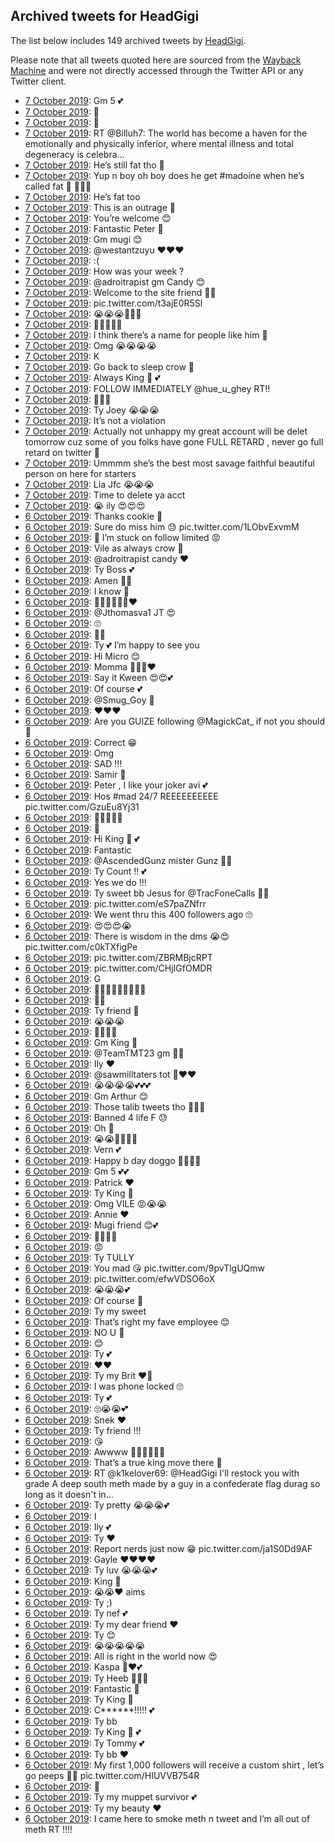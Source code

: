 ## Archived tweets for HeadGigi

The list below includes 149 archived tweets by
[HeadGigi](https://twitter.com/HeadGigi).

Please note that all tweets quoted here are sourced from the
[Wayback Machine](https://web.archive.org) and were not directly accessed through the Twitter API or
any Twitter client.

* [ 7 October 2019](https://web.archive.org/web/20191007154051/https://twitter.com/HeadGigi/status/1181229885043273733): Gm 5 💕 <!--1181229885043273733-->
* [ 7 October 2019](https://web.archive.org/web/20191007152811/https://twitter.com/HeadGigi/status/1181228730435260417): 🤫 <!--1181228730435260417-->
* [ 7 October 2019](https://web.archive.org/web/20191007151031/https://twitter.com/HeadGigi/status/1181221658054381568): 🤔 <!--1181221658054381568-->
* [ 7 October 2019](https://web.archive.org/web/20191007145049/https://twitter.com/HeadGigi/status/1181220339725950976): RT @Billuh7: The world has become a haven for the emotionally and physically inferior, where mental illness and total degeneracy is celebra… <!--1181220339725950976-->
* [ 7 October 2019](https://web.archive.org/web/20191007151506/https://twitter.com/HeadGigi/status/1181220175770599424): He’s still fat tho 🤫 <!--1181220175770599424-->
* [ 7 October 2019](https://web.archive.org/web/20191007152524/https://twitter.com/HeadGigi/status/1181218627162275841): Yup n boy oh boy does he get  #madoine  when he’s called fat 🐖 🤫😭😭 <!--1181218627162275841-->
* [ 7 October 2019](https://web.archive.org/web/20191007145046/https://twitter.com/HeadGigi/status/1181217534332166144): He’s fat too <!--1181217534332166144-->
* [ 7 October 2019](https://web.archive.org/web/20191007150120/https://twitter.com/HeadGigi/status/1181212515075645446): This is an outrage 😤 <!--1181212515075645446-->
* [ 7 October 2019](https://web.archive.org/web/20191007143116/https://twitter.com/HeadGigi/status/1181211237239029762): You’re welcome 😊 <!--1181211700936097792-->
* [ 7 October 2019](https://web.archive.org/web/20191007143116/https://twitter.com/HeadGigi/status/1181211237239029762): Fantastic Peter 🥰 <!--1181211237239029762-->
* [ 7 October 2019](https://web.archive.org/web/20191007143528/https://twitter.com/HeadGigi/status/1181210742554390528): Gm mugi 😊 <!--1181210742554390528-->
* [ 7 October 2019](https://web.archive.org/web/20191007145946/https://twitter.com/HeadGigi/status/1181210434000437248): @westantzuyu  ❤️❤️❤️ <!--1181210434000437248-->
* [ 7 October 2019](https://web.archive.org/web/20191007151630/https://twitter.com/HeadGigi/status/1181205105913155584): :( <!--1181205665190010880-->
* [ 7 October 2019](https://web.archive.org/web/20191007151630/https://twitter.com/HeadGigi/status/1181205105913155584): How was your week ? <!--1181205105913155584-->
* [ 7 October 2019](https://web.archive.org/web/20191007143611/https://twitter.com/HeadGigi/status/1181199462548377600): @adroitrapist  gm Candy 😊 <!--1181199462548377600-->
* [ 7 October 2019](https://web.archive.org/web/20191007133030/https://twitter.com/HeadGigi/status/1181199087481155584): Welcome to the site friend 🤗🤗 <!--1181199087481155584-->
* [ 7 October 2019](https://web.archive.org/web/20191007134054/https://twitter.com/HeadGigi/status/1181197876023578625): pic.twitter.com/t3ajE0R5Sl <!--1181197876023578625-->
* [ 7 October 2019](https://web.archive.org/web/20191007133336/https://twitter.com/HeadGigi/status/1181196794115440641): 😭😭😭🥰🥰💕 <!--1181196794115440641-->
* [ 7 October 2019](https://web.archive.org/web/20191007130607/https://twitter.com/HeadGigi/status/1181192386271014915): 🤫😭😭😭😭 <!--1181193556729286657-->
* [ 7 October 2019](https://web.archive.org/web/20191007130607/https://twitter.com/HeadGigi/status/1181192386271014915): I think there’s a name for people like him 🤫 <!--1181192386271014915-->
* [ 7 October 2019](https://web.archive.org/web/20191007130330/https://twitter.com/HeadGigi/status/1181191671993651201): Omg 😭😭😭😭 <!--1181191671993651201-->
* [ 7 October 2019](https://web.archive.org/web/20191007125720/https://twitter.com/HeadGigi/status/1181188637414834177): K <!--1181188637414834177-->
* [ 7 October 2019](https://web.archive.org/web/20191007124158/https://twitter.com/HeadGigi/status/1181187381552021504): Go back to sleep crow 🤫 <!--1181187381552021504-->
* [ 7 October 2019](https://web.archive.org/web/20191007125319/https://twitter.com/HeadGigi/status/1181186587318611970): Always King 👑 💕 <!--1181186984779214848-->
* [ 7 October 2019](https://web.archive.org/web/20191007125319/https://twitter.com/HeadGigi/status/1181186587318611970): FOLLOW IMMEDIATELY  @hue_u_ghey  RT!! <!--1181186587318611970-->
* [ 7 October 2019](https://web.archive.org/web/20191007123945/https://twitter.com/HeadGigi/status/1181184594420228103): 👀👀👀 <!--1181184594420228103-->
* [ 7 October 2019](https://web.archive.org/web/20191007033306/https://twitter.com/HeadGigi/status/1181045872278159360): Ty Joey 😭😭😭 <!--1181045872278159360-->
* [ 7 October 2019](https://web.archive.org/web/20191007031201/https://twitter.com/HeadGigi/status/1181041177723727873): It’s not a violation <!--1181041865929314305-->
* [ 7 October 2019](https://web.archive.org/web/20191007031201/https://twitter.com/HeadGigi/status/1181041177723727873): Actually not unhappy my great account will be delet tomorrow cuz some of you folks have gone FULL RETARD , never go full retard on twitter 🤫 <!--1181041177723727873-->
* [ 7 October 2019](https://web.archive.org/web/20191007015351/https://twitter.com/HeadGigi/status/1181023209035972614): Ummmm she’s the best most savage faithful beautiful person on here for starters <!--1181023209035972614-->
* [ 7 October 2019](https://web.archive.org/web/20191007015159/https://twitter.com/HeadGigi/status/1181020827560464384): Lia Jfc 😭😭😭 <!--1181020827560464384-->
* [ 7 October 2019](https://web.archive.org/web/20191007012338/https://twitter.com/HeadGigi/status/1181013847072591873): Time to delete ya acct <!--1181013847072591873-->
* [ 7 October 2019](https://web.archive.org/web/20191007003211/https://twitter.com/HeadGigi/status/1181001616851255297): 😭 ily 😍😍😍 <!--1181001616851255297-->
* [ 6 October 2019](https://web.archive.org/web/20191006233729/https://twitter.com/HeadGigi/status/1180990314388938753): Thanks cookie 🤫 <!--1180990314388938753-->
* [ 6 October 2019](https://web.archive.org/web/20191006234306/https://twitter.com/HeadGigi/status/1180989504787632128): Sure do miss him 😓 pic.twitter.com/1LObvExvmM <!--1180989504787632128-->
* [ 6 October 2019](https://web.archive.org/web/20191006214530/https://twitter.com/HeadGigi/status/1180958644495507456): 🧐 I’m stuck on follow limited 😡 <!--1180958644495507456-->
* [ 6 October 2019](https://web.archive.org/web/20191006212950/https://twitter.com/HeadGigi/status/1180954923808088064): Vile as always crow 🤫 <!--1180954923808088064-->
* [ 6 October 2019](https://web.archive.org/web/20191006205118/https://twitter.com/HeadGigi/status/1180947120641081344): @adroitrapist  candy ❤️ <!--1180947120641081344-->
* [ 6 October 2019](https://web.archive.org/web/20191006205123/https://twitter.com/HeadGigi/status/1180946184900202497): Ty Boss 💕 <!--1180946184900202497-->
* [ 6 October 2019](https://web.archive.org/web/20191006204919/https://twitter.com/HeadGigi/status/1180945558933929985): Amen 🙏🏻 <!--1180945558933929985-->
* [ 6 October 2019](https://web.archive.org/web/20191006204925/https://twitter.com/HeadGigi/status/1180945490029895680): I know 🧐 <!--1180945490029895680-->
* [ 6 October 2019](https://web.archive.org/web/20191006201931/https://twitter.com/HeadGigi/status/1180939881305931776): 🙏🏻🙏🏻🙏🏻❤️ <!--1180939881305931776-->
* [ 6 October 2019](https://web.archive.org/web/20191006203504/https://twitter.com/HeadGigi/status/1180938587686109184): @Jthomasva1  JT 😍 <!--1180938587686109184-->
* [ 6 October 2019](https://web.archive.org/web/20191006200130/https://twitter.com/HeadGigi/status/1180935916342263808): 🙄 <!--1180935916342263808-->
* [ 6 October 2019](https://web.archive.org/web/20191006195937/https://twitter.com/HeadGigi/status/1180934133054234624): 👀🤫 <!--1180934133054234624-->
* [ 6 October 2019](https://web.archive.org/web/20191006193704/https://twitter.com/HeadGigi/status/1180929803706220544): Ty 💕 I’m happy to see you <!--1180929803706220544-->
* [ 6 October 2019](https://web.archive.org/web/20191006194656/https://twitter.com/HeadGigi/status/1180928427513171969): Hi Micro 😊 <!--1180928427513171969-->
* [ 6 October 2019](https://web.archive.org/web/20191006193537/https://twitter.com/HeadGigi/status/1180925216274337792): Momma 🤗🤗🤗❤️ <!--1180925216274337792-->
* [ 6 October 2019](https://web.archive.org/web/20191006191648/https://twitter.com/HeadGigi/status/1180923487340228608): Say it Kween 😍😍💕 <!--1180923487340228608-->
* [ 6 October 2019](https://web.archive.org/web/20191006191241/https://twitter.com/HeadGigi/status/1180917693760688128): Of course 💕 <!--1180918461372891137-->
* [ 6 October 2019](https://web.archive.org/web/20191006191241/https://twitter.com/HeadGigi/status/1180917693760688128): @Smug_Goy  🤗 <!--1180917693760688128-->
* [ 6 October 2019](https://web.archive.org/web/20191006185117/https://twitter.com/HeadGigi/status/1180915101320146944): ❤️❤️❤️ <!--1180915984313413633-->
* [ 6 October 2019](https://web.archive.org/web/20191006185117/https://twitter.com/HeadGigi/status/1180915101320146944): Are you GUIZE following  @MagickCat_  if not you should 🥰 <!--1180915101320146944-->
* [ 6 October 2019](https://web.archive.org/web/20191006184229/https://twitter.com/HeadGigi/status/1180911535905857541): Correct 😁 <!--1180911535905857541-->
* [ 6 October 2019](https://web.archive.org/web/20191006184426/https://twitter.com/HeadGigi/status/1180910657836736514): Omg <!--1180910657836736514-->
* [ 6 October 2019](https://web.archive.org/web/20191006185632/https://twitter.com/HeadGigi/status/1180909201943457792): SAD !!! <!--1180909201943457792-->
* [ 6 October 2019](https://web.archive.org/web/20191006181530/https://twitter.com/HeadGigi/status/1180907257313128448): Samir 🥰 <!--1180907257313128448-->
* [ 6 October 2019](https://web.archive.org/web/20191006181418/https://twitter.com/HeadGigi/status/1180907044343173120): Peter , I like your joker avi 💕 <!--1180907044343173120-->
* [ 6 October 2019](https://web.archive.org/web/20191006182105/https://twitter.com/HeadGigi/status/1180906123542646785): Hos  #mad  24/7 REEEEEEEEEE pic.twitter.com/GzuEu8Yj31 <!--1180906123542646785-->
* [ 6 October 2019](https://web.archive.org/web/20191006181211/https://twitter.com/HeadGigi/status/1180903626635534336): 👀👀👀😭💕 <!--1180904111262162944-->
* [ 6 October 2019](https://web.archive.org/web/20191006181211/https://twitter.com/HeadGigi/status/1180903626635534336): 👀 <!--1180903626635534336-->
* [ 6 October 2019](https://web.archive.org/web/20191006181818/https://twitter.com/HeadGigi/status/1180900499073073152): Hi King 👑 💕 <!--1180900499073073152-->
* [ 6 October 2019](https://web.archive.org/web/20191006190455/https://twitter.com/HeadGigi/status/1180888747434336256): Fantastic <!--1180898195515170816-->
* [ 6 October 2019](https://web.archive.org/web/20191006173425/https://twitter.com/HeadGigi/status/1180893947477970949): @AscendedGunz  mister Gunz 🤗💕 <!--1180893947477970949-->
* [ 6 October 2019](https://web.archive.org/web/20191006172209/https://twitter.com/HeadGigi/status/1180891902662496258): Ty Count !! 💕 <!--1180891902662496258-->
* [ 6 October 2019](https://web.archive.org/web/20191006190455/https://twitter.com/HeadGigi/status/1180888747434336256): Yes we do !!! <!--1180889409492643840-->
* [ 6 October 2019](https://web.archive.org/web/20191006190455/https://twitter.com/HeadGigi/status/1180888747434336256): Ty sweet bb Jesus for  @TracFoneCalls  🙏🏻 <!--1180888747434336256-->
* [ 6 October 2019](https://web.archive.org/web/20191006165420/https://twitter.com/HeadGigi/status/1180883932515983360): pic.twitter.com/eS7paZNfrr <!--1180885920964202499-->
* [ 6 October 2019](https://web.archive.org/web/20191006165420/https://twitter.com/HeadGigi/status/1180883932515983360): We went thru this 400 followers ago 🙄 <!--1180883932515983360-->
* [ 6 October 2019](https://web.archive.org/web/20191006165428/https://twitter.com/HeadGigi/status/1180882627319848961): 😍😍😍😭 <!--1180883447117570049-->
* [ 6 October 2019](https://web.archive.org/web/20191006165428/https://twitter.com/HeadGigi/status/1180882627319848961): There is wisdom in the dms 😭😍 pic.twitter.com/c0kTXfigPe <!--1180882627319848961-->
* [ 6 October 2019](https://web.archive.org/web/20191006164714/https://twitter.com/HeadGigi/status/1180881384736313344): pic.twitter.com/ZBRMBjcRPT <!--1180881384736313344-->
* [ 6 October 2019](https://web.archive.org/web/20191006162346/https://twitter.com/HeadGigi/status/1180877660936790017): pic.twitter.com/CHjIGfOMDR <!--1180878248734908417-->
* [ 6 October 2019](https://web.archive.org/web/20191006162346/https://twitter.com/HeadGigi/status/1180877660936790017): G <!--1180877660936790017-->
* [ 6 October 2019](https://web.archive.org/web/20191006162150/https://twitter.com/HeadGigi/status/1180874032855437313): 👀👀👀👀👀👀👀👀👀 <!--1180874032855437313-->
* [ 6 October 2019](https://web.archive.org/web/20191006172224/https://twitter.com/HeadGigi/status/1180869653544894466): 👀👀 <!--1180869653544894466-->
* [ 6 October 2019](https://web.archive.org/web/20191006141858/https://twitter.com/HeadGigi/status/1180847814072365057): Ty friend 🥰 <!--1180847814072365057-->
* [ 6 October 2019](https://web.archive.org/web/20191006140718/https://twitter.com/HeadGigi/status/1180846092969111552): 😭😭😭 <!--1180846092969111552-->
* [ 6 October 2019](https://web.archive.org/web/20191006140647/https://twitter.com/HeadGigi/status/1180844752993841152): 🙋‍♀️😭💕 <!--1180844752993841152-->
* [ 6 October 2019](https://web.archive.org/web/20191006140709/https://twitter.com/HeadGigi/status/1180840265524727809): Gm King 👑 <!--1180843451031515141-->
* [ 6 October 2019](https://web.archive.org/web/20191006140709/https://twitter.com/HeadGigi/status/1180840265524727809): @TeamTMT23  gm 🤗💕 <!--1180840265524727809-->
* [ 6 October 2019](https://web.archive.org/web/20191006134640/https://twitter.com/HeadGigi/status/1180838358274019328): Ily ❤️ <!--1180838358274019328-->
* [ 6 October 2019](https://web.archive.org/web/20191006133045/https://twitter.com/HeadGigi/status/1180834626173952000): @sawmilltaters  tot 🤗❤️❤️ <!--1180834626173952000-->
* [ 6 October 2019](https://web.archive.org/web/20191006133408/https://twitter.com/HeadGigi/status/1180834336980914176): 😭😭😭😭💕💕💕 <!--1180834336980914176-->
* [ 6 October 2019](https://web.archive.org/web/20191006132242/https://twitter.com/HeadGigi/status/1180828314451070978): Gm Arthur 😊 <!--1180828314451070978-->
* [ 6 October 2019](https://web.archive.org/web/20191006125651/https://twitter.com/HeadGigi/status/1180825879707934720): Those talib tweets tho 🤫😭😭 <!--1180825879707934720-->
* [ 6 October 2019](https://web.archive.org/web/20191006123932/https://twitter.com/HeadGigi/status/1180821205344874498): Banned 4 life F 😓 <!--1180821205344874498-->
* [ 6 October 2019](https://web.archive.org/web/20191006123035/https://twitter.com/HeadGigi/status/1180820697993494528): Oh 🤫 <!--1180820697993494528-->
* [ 6 October 2019](https://web.archive.org/web/20191006123042/https://twitter.com/HeadGigi/status/1180819096167862274): 😭😭🎉🎉🎉🎉 <!--1180819096167862274-->
* [ 6 October 2019](https://web.archive.org/web/20191006123243/https://twitter.com/HeadGigi/status/1180818753589628929): Vern 💕 <!--1180818753589628929-->
* [ 6 October 2019](https://web.archive.org/web/20191006120331/https://twitter.com/HeadGigi/status/1180815622474584067): Happy b day doggo 🎉🎉🎉💕 <!--1180815622474584067-->
* [ 6 October 2019](https://web.archive.org/web/20191006120514/https://twitter.com/HeadGigi/status/1180814774189223938): Gm 5 💕💕 <!--1180814774189223938-->
* [ 6 October 2019](https://web.archive.org/web/20191006115438/https://twitter.com/HeadGigi/status/1180812976862793734): Patrick ❤️ <!--1180812976862793734-->
* [ 6 October 2019](https://web.archive.org/web/20191006115924/https://twitter.com/HeadGigi/status/1180812575786688513): Ty King 👑 <!--1180812575786688513-->
* [ 6 October 2019](https://web.archive.org/web/20191006115329/https://twitter.com/HeadGigi/status/1180810845955059712): Omg VILE 😡😭😭 <!--1180810845955059712-->
* [ 6 October 2019](https://web.archive.org/web/20191006115102/https://twitter.com/HeadGigi/status/1180810588970029058): Annie ❤️ <!--1180810588970029058-->
* [ 6 October 2019](https://web.archive.org/web/20191006115958/https://twitter.com/HeadGigi/status/1180810321193099265): Mugi friend 😊💕 <!--1180810321193099265-->
* [ 6 October 2019](https://web.archive.org/web/20191006025432/https://twitter.com/HeadGigi/status/1180676071932354561): 🥰😭😭😭 <!--1180676071932354561-->
* [ 6 October 2019](https://web.archive.org/web/20191006030132/https://twitter.com/HeadGigi/status/1180675790180012032): 😡 <!--1180675790180012032-->
* [ 6 October 2019](https://web.archive.org/web/20191006025439/https://twitter.com/HeadGigi/status/1180673573356093440): Ty TULLY <!--1180673573356093440-->
* [ 6 October 2019](https://web.archive.org/web/20191006024424/https://twitter.com/HeadGigi/status/1180672017357344769): You mad 😘 pic.twitter.com/9pvTlgUQmw <!--1180672017357344769-->
* [ 6 October 2019](https://web.archive.org/web/20191006053815/https://twitter.com/HeadGigi/status/1180671281345155074): pic.twitter.com/efwVDSO6oX <!--1180671281345155074-->
* [ 6 October 2019](https://web.archive.org/web/20191006024039/https://twitter.com/HeadGigi/status/1180671151866929157): 😭😭😭💕 <!--1180671151866929157-->
* [ 6 October 2019](https://web.archive.org/web/20191006023159/https://twitter.com/HeadGigi/status/1180670009493745664): Of course 🤗 <!--1180670009493745664-->
* [ 6 October 2019](https://web.archive.org/web/20191006023627/https://twitter.com/HeadGigi/status/1180669906032791552): Ty my sweet <!--1180669906032791552-->
* [ 6 October 2019](https://web.archive.org/web/20191006024348/https://twitter.com/HeadGigi/status/1180669796930605056): That’s right my fave employee 😊 <!--1180669796930605056-->
* [ 6 October 2019](https://web.archive.org/web/20191006023721/https://twitter.com/HeadGigi/status/1180669647760134145): NO U 🥰 <!--1180669647760134145-->
* [ 6 October 2019](https://web.archive.org/web/20191006023117/https://twitter.com/HeadGigi/status/1180669579107790848): 😊 <!--1180669579107790848-->
* [ 6 October 2019](https://web.archive.org/web/20191006023434/https://twitter.com/HeadGigi/status/1180669516235202561): Ty 💕 <!--1180669516235202561-->
* [ 6 October 2019](https://web.archive.org/web/20191006022628/https://twitter.com/HeadGigi/status/1180667533206020096): ❤️❤️ <!--1180667533206020096-->
* [ 6 October 2019](https://web.archive.org/web/20191006022731/https://twitter.com/HeadGigi/status/1180667309154689024): Ty my Brit ❤️🤗 <!--1180667309154689024-->
* [ 6 October 2019](https://web.archive.org/web/20191006021319/https://twitter.com/HeadGigi/status/1180665458711642112): I was phone locked 🙄 <!--1180665458711642112-->
* [ 6 October 2019](https://web.archive.org/web/20191006021549/https://twitter.com/HeadGigi/status/1180665346706952193): Ty 💕 <!--1180665346706952193-->
* [ 6 October 2019](https://web.archive.org/web/20191006021201/https://twitter.com/HeadGigi/status/1180665286694850560): 🙄😭😭💕 <!--1180665286694850560-->
* [ 6 October 2019](https://web.archive.org/web/20191006021754/https://twitter.com/HeadGigi/status/1180665181157724160): Snek ❤️ <!--1180665181157724160-->
* [ 6 October 2019](https://web.archive.org/web/20191006021911/https://twitter.com/HeadGigi/status/1180665115051352065): Ty friend !!! <!--1180665115051352065-->
* [ 6 October 2019](https://web.archive.org/web/20191006021236/https://twitter.com/HeadGigi/status/1180665042972200961): 😘 <!--1180665042972200961-->
* [ 6 October 2019](https://web.archive.org/web/20191006021506/https://twitter.com/HeadGigi/status/1180664948474540032): Awwww 🤗🤗🤗🤗🤗🤗 <!--1180664948474540032-->
* [ 6 October 2019](https://web.archive.org/web/20191006021719/https://twitter.com/HeadGigi/status/1180664861606301696): That’s a true king move there 👑 <!--1180664861606301696-->
* [ 6 October 2019](https://web.archive.org/web/20191006020312/https://twitter.com/HeadGigi/status/1180664774826135552): RT @k1kelover69: @HeadGigi I'll restock you with grade A deep south meth made by a guy in a confederate flag durag so long as it doesn't in… <!--1180664774826135552-->
* [ 6 October 2019](https://web.archive.org/web/20191006020847/https://twitter.com/HeadGigi/status/1180664742936862720): Ty pretty 😭😭😭💕 <!--1180664742936862720-->
* [ 6 October 2019](https://web.archive.org/web/20191006020341/https://twitter.com/HeadGigi/status/1180664675853168640): I <!--1180664675853168640-->
* [ 6 October 2019](https://web.archive.org/web/20191006021002/https://twitter.com/HeadGigi/status/1180664594877960192): Ily 💕 <!--1180664594877960192-->
* [ 6 October 2019](https://web.archive.org/web/20191006021718/https://twitter.com/HeadGigi/status/1180664517690187781): Ty ❤️ <!--1180664517690187781-->
* [ 6 October 2019](https://web.archive.org/web/20191006021319/https://twitter.com/HeadGigi/status/1180665458711642112): Report nerds just now 😁 pic.twitter.com/ja1S0Dd9AF <!--1180661350181113856-->
* [ 6 October 2019](https://web.archive.org/web/20191006013254/https://twitter.com/HeadGigi/status/1180655897216868353): Gayle ❤️❤️❤️❤️ <!--1180655897216868353-->
* [ 6 October 2019](https://web.archive.org/web/20191006013113/https://twitter.com/HeadGigi/status/1180654622202982400): Ty luv 😭😭😭💕 <!--1180654622202982400-->
* [ 6 October 2019](https://web.archive.org/web/20191006013505/https://twitter.com/HeadGigi/status/1180654024648847361): King 👑 <!--1180654024648847361-->
* [ 6 October 2019](https://web.archive.org/web/20191006013238/https://twitter.com/HeadGigi/status/1180653866712358912): 😭😭❤️ aims <!--1180653866712358912-->
* [ 6 October 2019](https://web.archive.org/web/20191006012554/https://twitter.com/HeadGigi/status/1180653692531331072): Ty ;) <!--1180653692531331072-->
* [ 6 October 2019](https://web.archive.org/web/20191006012215/https://twitter.com/HeadGigi/status/1180653635694260224): Ty nef 💕 <!--1180653635694260224-->
* [ 6 October 2019](https://web.archive.org/web/20191006012313/https://twitter.com/HeadGigi/status/1180653561660620800): Ty my dear friend ❤️ <!--1180653561660620800-->
* [ 6 October 2019](https://web.archive.org/web/20191006012502/https://twitter.com/HeadGigi/status/1180653412473401348): Ty 😊 <!--1180653412473401348-->
* [ 6 October 2019](https://web.archive.org/web/20191006012831/https://twitter.com/HeadGigi/status/1180653165105958912): 😭😭😭😭😭 <!--1180653165105958912-->
* [ 6 October 2019](https://web.archive.org/web/20191006012041/https://twitter.com/HeadGigi/status/1180652149342003201): All is right in the world now 😍 <!--1180652766928048128-->
* [ 6 October 2019](https://web.archive.org/web/20191006012041/https://twitter.com/HeadGigi/status/1180652149342003201): Kaspa 🥰❤️💕 <!--1180652149342003201-->
* [ 6 October 2019](https://web.archive.org/web/20191006012943/https://twitter.com/HeadGigi/status/1180650519880073216): Ty Heeb 🤫😭💕 <!--1180650519880073216-->
* [ 6 October 2019](https://web.archive.org/web/20191006011020/https://twitter.com/HeadGigi/status/1180650401168670720): Fantastic 🥰 <!--1180650401168670720-->
* [ 6 October 2019](https://web.archive.org/web/20191006011501/https://twitter.com/HeadGigi/status/1180650317408395264): Ty King 👑 <!--1180650317408395264-->
* [ 6 October 2019](https://web.archive.org/web/20191006011216/https://twitter.com/HeadGigi/status/1180649810619072513): C******!!!!! 💕 <!--1180649810619072513-->
* [ 6 October 2019](https://web.archive.org/web/20191006010908/https://twitter.com/HeadGigi/status/1180649402282561541): Ty bb <!--1180649402282561541-->
* [ 6 October 2019](https://web.archive.org/web/20191006010730/https://twitter.com/HeadGigi/status/1180648688097492992): Ty King 👑 💕 <!--1180648688097492992-->
* [ 6 October 2019](https://web.archive.org/web/20191006011029/https://twitter.com/HeadGigi/status/1180648115801600000): Ty Tommy 💕 <!--1180648115801600000-->
* [ 6 October 2019](https://web.archive.org/web/20191006005838/https://twitter.com/HeadGigi/status/1180647437720965120): Ty bb ❤️ <!--1180647437720965120-->
* [ 6 October 2019](https://web.archive.org/web/20191006010038/https://twitter.com/HeadGigi/status/1180647364186345472): My first 1,000 followers will receive a custom shirt , let’s go peeps 👏👏 pic.twitter.com/HIUVVB754R <!--1180647364186345472-->
* [ 6 October 2019](https://web.archive.org/web/20191006005656/https://twitter.com/HeadGigi/status/1180646078690934784): 🤫 <!--1180646078690934784-->
* [ 6 October 2019](https://web.archive.org/web/20191006010113/https://twitter.com/HeadGigi/status/1180645773169442816): Ty my muppet survivor 💕 <!--1180645773169442816-->
* [ 6 October 2019](https://web.archive.org/web/20191006005751/https://twitter.com/HeadGigi/status/1180645657842835456): Ty my beauty ❤️ <!--1180645657842835456-->
* [ 6 October 2019](https://web.archive.org/web/20191006004942/https://twitter.com/HeadGigi/status/1180644675583000580): I came here to smoke meth n tweet and I’m all out of meth RT !!!! <!--1180644675583000580-->
